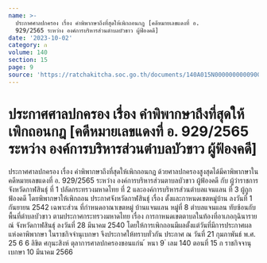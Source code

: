 ```yaml
---
name: >-
  ประกาศศาลปกครอง เรื่อง คำพิพากษาถึงที่สุดให้เพิกถอนกฎ [คดีหมายเลขแดงที่ อ.
  929/2565 ระหว่าง องค์การบริหารส่วนตำบลบัวขาว ผู้ฟ้องคดี]
date: '2023-10-02'
category: ก
volume: 140
section: 15
page: 9
source: 'https://ratchakitcha.soc.go.th/documents/140A015N0000000000900.pdf'
---
```


# ประกาศศาลปกครอง เรื่อง คำพิพากษาถึงที่สุดให้เพิกถอนกฎ [คดีหมายเลขแดงที่ อ. 929/2565 ระหว่าง องค์การบริหารส่วนตำบลบัวขาว ผู้ฟ้องคดี]

ประกาศศาลปกครอง เรื่อง คำพิพากษาถึงที่สุดให้เพิกถอนกฎ ด้วยศาลปกครองสูงสุดได้มีคาพิพากษาในคดีหมายเลขแดงที่ อ. 929/2565 ระหว่าง องค์การบริหารส่วนตาบลบัวขาว ผู้ฟ้องคดี กับ ผู้ว่าราชการจังหวัดกาฬสินธุ์ ที่ 1 ปลัดกระทรวงมหาดไทย ที่ 2 และองค์การบริหารส่วนตำบลแจนแลน ที่ 3 ผู้ถูกฟ้องคดี โดยพิพากษาให้เพิกถอน ประกาศจังหวัดกาฬสินธุ์ เรื่อง ตั้งและกาหนดเขตหมู่บ้าน ลงวันที่ 1 กันยายน 2542 เฉพาะส่วน ที่กำหนดอาณาเขตหมู่ บ้านแจนแลน หมู่ที่ 8 ตำบลแจนแลน ทับซ้อนกับพื้นที่ตำบลบัวขาว ตามประกาศกระทรวงมหาดไทย เรื่อง การกาหนดเขตตาบลในท้องที่อาเภอกุฉินารายณ์ จังหวัดกาฬสินธุ์ ลงวันที่ 28 มีนาคม 2540 โดยให้การเพิกถอนมีผลตั้งแต่วันที่มีการประกาศผลแห่งคาพิพากษา ในราชกิจจำนุเบกษา จึงประกาศให้ทราบทั่วกัน ประกาศ ณ วันที่ 21 กุมภาพันธ์ พ.ศ. 25 6 6 ลิขิต ศกุนะสิงห์ ตุลาการศาลปกครองขอนแก่น ้ หนา 9 ่ เลม 140 ตอนที่ 15 ก ราชกิจจานุเบกษา 10 มีนาคม 2566
